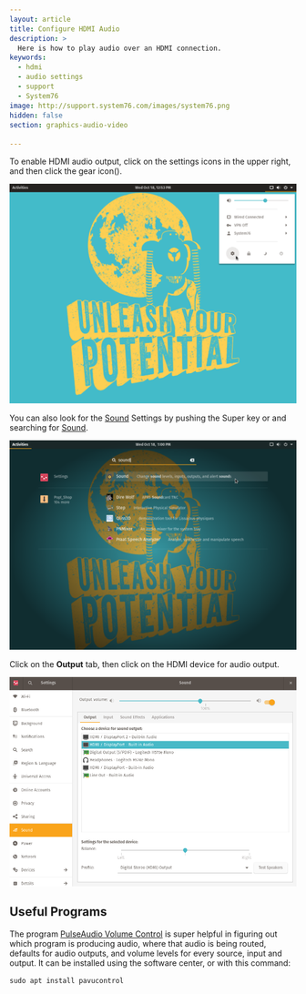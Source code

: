```yaml
---
layout: article
title: Configure HDMI Audio
description: >
  Here is how to play audio over an HDMI connection.
keywords:
  - hdmi
  - audio settings
  - support
  - System76
image: http://support.system76.com/images/system76.png
hidden: false
section: graphics-audio-video

---
```


To enable HDMI audio output, click on the settings icons in the upper right, and then click the gear icon(<i class='fa fa-gear'></i>).

![Sound Menu](/images/hdmi-audio/user-menu.png)

You can also look for the <u>Sound</u> Settings by pushing the Super key <kbd><span class="fl-ubuntu"></span></kbd> or <kbd><span class="fl-pop-key"></span></kbd> and searching for <u>Sound</u>.

![Sound in Dash](/images/hdmi-audio/sound-search.png)

Click on the **Output** tab, then click on the HDMI device for audio output.

![Sound Settings](/images/hdmi-audio/sound-settings-hdmi.png)

## Useful Programs

The program <u>PulseAudio Volume Control</u> is super helpful in figuring out which program is producing audio, where that audio is being routed, defaults for audio outputs, and volume levels for every source, input and output.  It can be installed using the software center, or with this command:  

```
sudo apt install pavucontrol
```